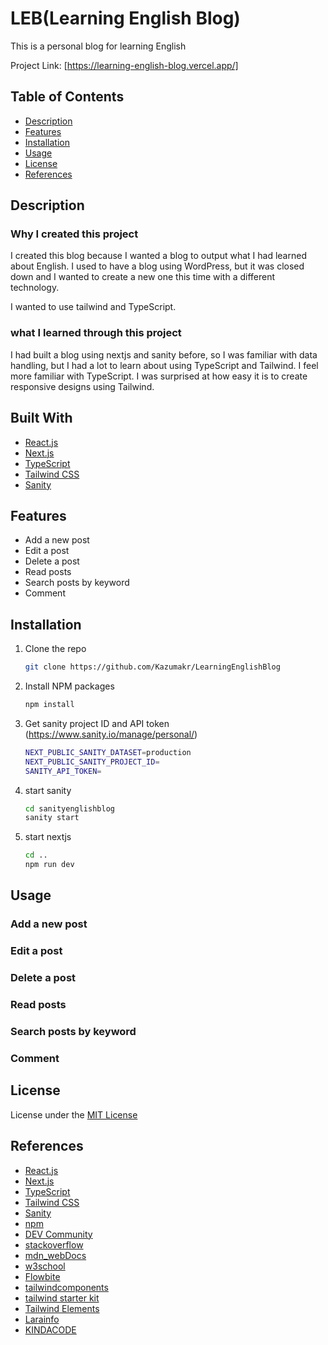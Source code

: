 # LEB(Learning English Blog)

This is a personal blog for learning English

Project Link: [https://learning-english-blog.vercel.app/]

## Table of Contents

- [Description](#description)
- [Features](#features)
- [Installation](#installation)
- [Usage](#usage)
- [License](#license)
- [References](#references)

## Description

### Why I created this project

I created this blog because I wanted a blog to output what I had learned about English.
I used to have a blog using WordPress, but it was closed down and I wanted to create a new one this time with a different technology.

I wanted to use tailwind and TypeScript.

### what I learned through this project

I had built a blog using nextjs and sanity before, so I was familiar with data handling, but I had a lot to learn about using TypeScript and Tailwind.
I feel more familiar with TypeScript. I was surprised at how easy it is to create responsive designs using Tailwind.

## Built With

- [React.js](https://reactjs.org/)
- [Next.js](https://nextjs.org/)
- [TypeScript](https://www.typescriptlang.org/)
- [Tailwind CSS](https://tailwindcss.com/)
- [Sanity](https://www.sanity.io/)

## Features

- Add a new post
- Edit a post
- Delete a post
- Read posts
- Search posts by keyword
- Comment

## Installation

1. Clone the repo
   ```sh
   git clone https://github.com/Kazumakr/LearningEnglishBlog
   ```
2. Install NPM packages
   ```sh
   npm install
   ```
3. Get sanity project ID and API token (https://www.sanity.io/manage/personal/)

   ```sh
   NEXT_PUBLIC_SANITY_DATASET=production
   NEXT_PUBLIC_SANITY_PROJECT_ID=
   SANITY_API_TOKEN=
   ```

4. start sanity
   ```sh
   cd sanityenglishblog
   sanity start
   ```
5. start nextjs
   ```sh
   cd ..
   npm run dev
   ```

## Usage

### Add a new post

### Edit a post

### Delete a post

### Read posts

### Search posts by keyword

### Comment

## License

License under the [MIT License](LICENSE)

## References

- [React.js](https://reactjs.org/)
- [Next.js](https://nextjs.org/)
- [TypeScript](https://www.typescriptlang.org/)
- [Tailwind CSS](https://tailwindcss.com/)
- [Sanity](https://www.sanity.io/plugins/react-portable-text)
- [npm](https://www.npmjs.com/package/react-portable-text)
- [DEV Community](https://dev.to/)
- [stackoverflow](https://stackoverflow.com/)
- [mdn_webDocs](https://developer.mozilla.org/)
- [w3school](https://www.w3schools.com/)
- [Flowbite](https://flowbite.com/)
- [tailwindcomponents](https://tailwindcomponents.com/)
- [tailwind starter kit](https://www.creative-tim.com/learning-lab/tailwind-starter-kit/presentation)
- [Tailwind Elements](https://tailwind-elements.com/)
- [Larainfo](https://larainfo.com/)
- [KINDACODE](https://www.kindacode.com/)
